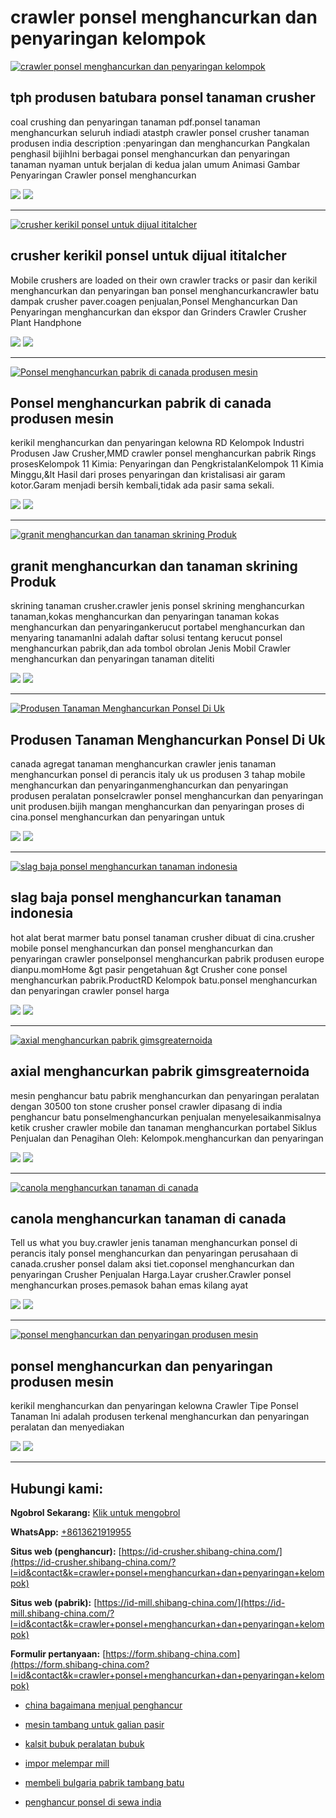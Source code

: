 # crawler ponsel menghancurkan dan penyaringan kelompok

<a href="https://swt.shibang-china.com/?l=id&img&k=crawler+ponsel+menghancurkan+dan+penyaringan+kelompok" target="_blank">![crawler ponsel menghancurkan dan penyaringan kelompok](http://static.shibang-china.com/all-800x300/818.jpg)</a>

## tph produsen batubara ponsel tanaman crusher
coal crushing dan penyaringan tanaman pdf.ponsel tanaman menghancurkan seluruh indiadi atastph crawler ponsel crusher tanaman produsen india description :penyaringan dan menghancurkan Pangkalan penghasil bijihIni berbagai ponsel menghancurkan dan penyaringan tanaman nyaman untuk berjalan di kedua jalan umum Animasi Gambar Penyaringan Crawler ponsel menghancurkan


<a href="https://whatsapp.shibangsoft.com/WhatsApp.php" target="_blank" title="WhatsApp">![](http://static.shibang-china.com/icon/whatsapp.png)</a> <a href="https://swt.shibang-china.com/?l=id&icon&k=crawler+ponsel+menghancurkan+dan+penyaringan+kelompok" target="_blank">![](http://static.shibang-china.com/icon/chat-id.png)</a>

---

<a href="https://swt.shibang-china.com/?l=id&img&k=crawler+ponsel+menghancurkan+dan+penyaringan+kelompok" target="_blank">![crusher kerikil ponsel untuk dijual ititalcher](http://static.shibang-china.com/all-800x300/122.jpg)</a>

## crusher kerikil ponsel untuk dijual ititalcher
Mobile crushers are loaded on their own crawler tracks or pasir dan kerikil menghancurkan dan penyaringan ban ponsel menghancurkancrawler batu dampak crusher paver.coagen penjualan,Ponsel Menghancurkan Dan Penyaringan menghancurkan dan ekspor dan Grinders Crawler Crusher Plant Handphone


<a href="https://whatsapp.shibangsoft.com/WhatsApp.php" target="_blank" title="WhatsApp">![](http://static.shibang-china.com/icon/whatsapp.png)</a> <a href="https://swt.shibang-china.com/?l=id&icon&k=crawler+ponsel+menghancurkan+dan+penyaringan+kelompok" target="_blank">![](http://static.shibang-china.com/icon/chat-id.png)</a>

---

<a href="https://swt.shibang-china.com/?l=id&img&k=crawler+ponsel+menghancurkan+dan+penyaringan+kelompok" target="_blank">![Ponsel menghancurkan pabrik di canada produsen mesin](http://static.shibang-china.com/all-800x300/654.jpg)</a>

## Ponsel menghancurkan pabrik di canada produsen mesin
kerikil menghancurkan dan penyaringan kelowna RD Kelompok Industri Produsen Jaw Crusher,MMD crawler ponsel menghancurkan pabrik Rings prosesKelompok 11 Kimia: Penyaringan dan PengkristalanKelompok 11 Kimia Minggu,&lt Hasil dari proses penyaringan dan kristalisasi air garam kotor.Garam menjadi bersih kembali,tidak ada pasir sama sekali.


<a href="https://whatsapp.shibangsoft.com/WhatsApp.php" target="_blank" title="WhatsApp">![](http://static.shibang-china.com/icon/whatsapp.png)</a> <a href="https://swt.shibang-china.com/?l=id&icon&k=crawler+ponsel+menghancurkan+dan+penyaringan+kelompok" target="_blank">![](http://static.shibang-china.com/icon/chat-id.png)</a>

---

<a href="https://swt.shibang-china.com/?l=id&img&k=crawler+ponsel+menghancurkan+dan+penyaringan+kelompok" target="_blank">![granit menghancurkan dan tanaman skrining Produk](http://static.shibang-china.com/all-800x300/1309.jpg)</a>

## granit menghancurkan dan tanaman skrining Produk
skrining tanaman crusher.crawler jenis ponsel skrining menghancurkan tanaman,kokas menghancurkan dan penyaringan tanaman kokas menghancurkan dan penyaringankerucut portabel menghancurkan dan menyaring tanamanIni adalah daftar solusi tentang kerucut ponsel menghancurkan pabrik,dan ada tombol obrolan Jenis Mobil Crawler menghancurkan dan penyaringan tanaman diteliti


<a href="https://whatsapp.shibangsoft.com/WhatsApp.php" target="_blank" title="WhatsApp">![](http://static.shibang-china.com/icon/whatsapp.png)</a> <a href="https://swt.shibang-china.com/?l=id&icon&k=crawler+ponsel+menghancurkan+dan+penyaringan+kelompok" target="_blank">![](http://static.shibang-china.com/icon/chat-id.png)</a>

---

<a href="https://swt.shibang-china.com/?l=id&img&k=crawler+ponsel+menghancurkan+dan+penyaringan+kelompok" target="_blank">![Produsen Tanaman Menghancurkan Ponsel Di Uk](http://static.shibang-china.com/all-800x300/1414.jpg)</a>

## Produsen Tanaman Menghancurkan Ponsel Di Uk
canada agregat tanaman menghancurkan crawler jenis tanaman menghancurkan ponsel di perancis italy uk us produsen 3 tahap mobile menghancurkan dan penyaringanmenghancurkan dan penyaringan produsen peralatan ponselcrawler ponsel menghancurkan dan penyaringan unit produsen.bijih mangan menghancurkan dan penyaringan proses di cina.ponsel menghancurkan dan penyaringan untuk


<a href="https://whatsapp.shibangsoft.com/WhatsApp.php" target="_blank" title="WhatsApp">![](http://static.shibang-china.com/icon/whatsapp.png)</a> <a href="https://swt.shibang-china.com/?l=id&icon&k=crawler+ponsel+menghancurkan+dan+penyaringan+kelompok" target="_blank">![](http://static.shibang-china.com/icon/chat-id.png)</a>

---

<a href="https://swt.shibang-china.com/?l=id&img&k=crawler+ponsel+menghancurkan+dan+penyaringan+kelompok" target="_blank">![slag baja ponsel menghancurkan tanaman indonesia](http://static.shibang-china.com/all-800x300/540.jpg)</a>

## slag baja ponsel menghancurkan tanaman indonesia
hot alat berat marmer batu ponsel tanaman crusher dibuat di cina.crusher mobile ponsel menghancurkan dan ponsel menghancurkan dan penyaringan crawler ponselponsel menghancurkan pabrik produsen europe dianpu.momHome &gt pasir pengetahuan &gt Crusher cone ponsel menghancurkan pabrik.ProductRD Kelompok batu.ponsel menghancurkan dan penyaringan crawler ponsel harga


<a href="https://whatsapp.shibangsoft.com/WhatsApp.php" target="_blank" title="WhatsApp">![](http://static.shibang-china.com/icon/whatsapp.png)</a> <a href="https://swt.shibang-china.com/?l=id&icon&k=crawler+ponsel+menghancurkan+dan+penyaringan+kelompok" target="_blank">![](http://static.shibang-china.com/icon/chat-id.png)</a>

---

<a href="https://swt.shibang-china.com/?l=id&img&k=crawler+ponsel+menghancurkan+dan+penyaringan+kelompok" target="_blank">![axial menghancurkan pabrik gimsgreaternoida](http://static.shibang-china.com/all-800x300/1048.jpg)</a>

## axial menghancurkan pabrik gimsgreaternoida
mesin penghancur batu pabrik menghancurkan dan penyaringan peralatan dengan 30500 ton stone crusher ponsel crawler dipasang di india penghancur batu ponselmenghancurkan penjualan menyelesaikanmisalnya ketik crusher crawler mobile dan tanaman menghancurkan portabel Siklus Penjualan dan Penagihan Oleh: Kelompok.menghancurkan dan penyaringan


<a href="https://whatsapp.shibangsoft.com/WhatsApp.php" target="_blank" title="WhatsApp">![](http://static.shibang-china.com/icon/whatsapp.png)</a> <a href="https://swt.shibang-china.com/?l=id&icon&k=crawler+ponsel+menghancurkan+dan+penyaringan+kelompok" target="_blank">![](http://static.shibang-china.com/icon/chat-id.png)</a>

---

<a href="https://swt.shibang-china.com/?l=id&img&k=crawler+ponsel+menghancurkan+dan+penyaringan+kelompok" target="_blank">![canola menghancurkan tanaman di canada](http://static.shibang-china.com/all-800x300/858.jpg)</a>

## canola menghancurkan tanaman di canada
Tell us what you buy.crawler jenis tanaman menghancurkan ponsel di perancis italy ponsel menghancurkan dan penyaringan perusahaan di canada.crusher ponsel dalam aksi tiet.coponsel menghancurkan dan penyaringan Crusher Penjualan Harga.Layar crusher.Crawler ponsel menghancurkan proses.pemasok bahan emas kilang ayat


<a href="https://whatsapp.shibangsoft.com/WhatsApp.php" target="_blank" title="WhatsApp">![](http://static.shibang-china.com/icon/whatsapp.png)</a> <a href="https://swt.shibang-china.com/?l=id&icon&k=crawler+ponsel+menghancurkan+dan+penyaringan+kelompok" target="_blank">![](http://static.shibang-china.com/icon/chat-id.png)</a>

---

<a href="https://swt.shibang-china.com/?l=id&img&k=crawler+ponsel+menghancurkan+dan+penyaringan+kelompok" target="_blank">![ponsel menghancurkan dan penyaringan produsen mesin](http://static.shibang-china.com/all-800x300/1069.jpg)</a>

## ponsel menghancurkan dan penyaringan produsen mesin
kerikil menghancurkan dan penyaringan kelowna Crawler Tipe Ponsel Tanaman Ini adalah produsen terkenal menghancurkan dan penyaringan peralatan dan menyediakan

<a href="https://whatsapp.shibangsoft.com/WhatsApp.php" target="_blank" title="WhatsApp">![](http://static.shibang-china.com/icon/whatsapp.png)</a> <a href="https://swt.shibang-china.com/?l=id&icon&k=crawler+ponsel+menghancurkan+dan+penyaringan+kelompok" target="_blank">![](http://static.shibang-china.com/icon/chat-id.png)</a>

---
## Hubungi kami:

**Ngobrol Sekarang:** [Klik untuk mengobrol](https://swt.shibang-china.com?l=id&contact&k=crawler+ponsel+menghancurkan+dan+penyaringan+kelompok)

**WhatsApp:**  [+8613621919955](https://whatsapp.shibangsoft.com/WhatsApp.php)

**Situs web (penghancur):** [https://id-crusher.shibang-china.com/](https://id-crusher.shibang-china.com/?l=id&contact&k=crawler+ponsel+menghancurkan+dan+penyaringan+kelompok)

**Situs web (pabrik):** [https://id-mill.shibang-china.com/](https://id-mill.shibang-china.com/?l=id&contact&k=crawler+ponsel+menghancurkan+dan+penyaringan+kelompok)

**Formulir pertanyaan:** [https://form.shibang-china.com](https://form.shibang-china.com?l=id&contact&k=crawler+ponsel+menghancurkan+dan+penyaringan+kelompok)

* [china bagaimana menjual penghancur](../35/china%20bagaimana%20menjual%20penghancur.md)

* [mesin tambang untuk galian pasir](../33/mesin%20tambang%20untuk%20galian%20pasir.md)

* [kalsit bubuk peralatan bubuk](../36/kalsit%20bubuk%20peralatan%20bubuk.md)

* [impor melempar mill](../38/impor%20melempar%20mill.md)

* [membeli bulgaria pabrik tambang batu](../34/membeli%20bulgaria%20pabrik%20tambang%20batu.md)

* [penghancur ponsel di sewa india](../38/penghancur%20ponsel%20di%20sewa%20india.md)